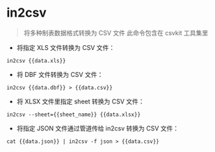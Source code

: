 # in2csv

> 将多种制表数据格式转换为 CSV 文件
> 此命令包含在 csvkit 工具集里

- 将指定 XLS 文件转换为 CSV 文件：

`in2csv {{data.xls}}`

- 将 DBF 文件转换为 CSV 文件：

`in2csv {{data.dbf}} > {{data.csv}}`

- 将 XLSX 文件里指定 sheet 转换为 CSV 文件：

`in2csv --sheet={{sheet_name}} {{data.xlsx}}`

- 将指定 JSON 文件通过管道传给 in2csv 转换为 CSV 文件：

`cat {{data.json}} | in2csv -f json > {{data.csv}}`

[#]: contributors: ([李峰])
